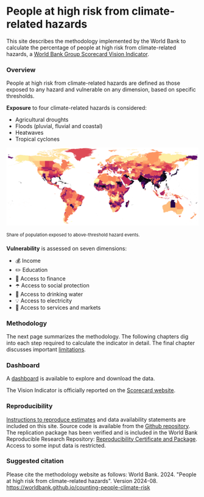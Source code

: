 # People at high risk from climate-related hazards

This site describes the methodology implemented by the World Bank to calculate the percentage of people at high risk from climate-related hazards, a [World Bank Group Scorecard Vision Indicator](https://scorecard.worldbank.org/en/scorecard/our-vision#planet). 

### Overview

People at high risk from climate-related hazards are defined as those exposed to any hazard and vulnerable on any dimension, based on specific thresholds.

**Exposure** to four climate-related hazards is considered:
* Agricultural droughts
* Floods (pluvial, fluvial and coastal)
* Heatwaves
* Tropical cyclones

<p align="center">
  <img width="600" alt="Exposure" src="https://github.com/worldbank/counting-people-climate-risk/blob/main/docs/images/RP100_exp_any_pct.png?raw=true">
</p>

<sup> Share of population exposed to above-threshold hazard events.

**Vulnerability** is assessed on seven dimensions:
* 💰 Income
* ✏️ Education
* 🏦 Access to finance
* ☂️ Access to social protection
* 🚰 Access to drinking water
* 💡 Access to electricity
* 🏥 Access to services and markets

### Methodology

The next page summarizes the methodology. The following chapters dig into each step required to calculate the indicator in detail. The final chapter discusses important [limitations](docs/limitations).

### Dashboard

A [dashboard](docs/dashboard) is available to explore and download the data. 

The Vision Indicator is officially reported on the [Scorecard website](https://scorecard.worldbank.org/).

### Reproducibility

[Instructions to reproduce estimates](docs/reproducibility) and data availability statements are included on this site. Source code is available from the [Github repository](https://github.com/worldbank/counting-people-climate-risk). The replication package has been verified and is included in the World Bank Reproducible Research Repository: [Reproducibility Certificate and Package](https://reproducibility.worldbank.org/index.php/home). Access to some input data is restricted.

### Suggested citation
Please cite the methodology website as follows: 
World Bank. 2024. "People at high risk from climate-related hazards". Version 2024-08. <https://worldbank.github.io/counting-people-climate-risk> 